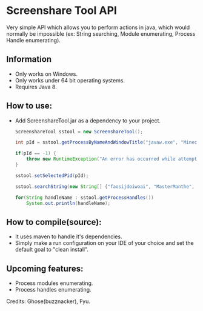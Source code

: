 # Screenshare Tool API
Very simple API which allows you to perform actions in java, which would normally be impossible (ex: String searching, Module enumerating, Process Handle enumerating).

## Information
- Only works on Windows.
- Only works under 64 bit operating systems.
- Requires Java 8.

## How to use:
- Add ScreenshareTool.jar as a dependency to your project.
	```java
	ScreenshareTool sstool = new ScreenshareTool();
	
	int pId = sstool.getProcessByNameAndWindowTitle("javaw.exe", "Minecraft 1.7.10");
	
	if(pId == -1) {
		throw new RuntimeException("An error has occurred while attempting to get the process' pId");
	}
	
	sstool.setSelectedPid(pId);
	
	sstool.searchString(new String[] {"faosijdoiwoai", "MasterManthe", "TehNeon"});
	
	for(String handleName : sstool.getProcessHandles())
		System.out.println(handleName);
	```

## How to compile(source):
- It uses maven to handle it's dependencies.
- Simply make a run configuration on your IDE of your choice and set the default goal to "clean install".

## Upcoming features:
- Process modules enumerating.
- Process handles enumerating.

Credits: Ghose(buzznacker), Fyu.
